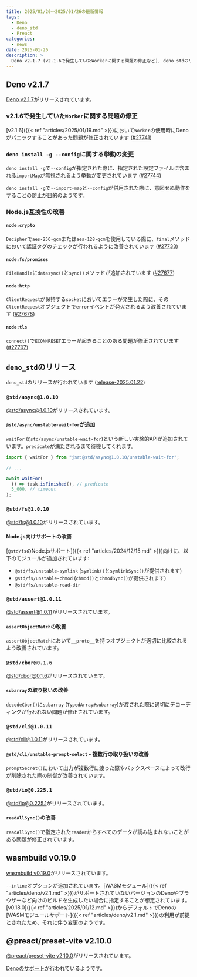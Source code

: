 ```yaml
---
title: 2025/01/20〜2025/01/26の最新情報
tags:
  - Deno
  - deno_std
  - Preact
categories:
  - news
date: 2025-01-26
description: >
  Deno v2.1.7 (v2.1.6で発生していたWorkerに関する問題の修正など), deno_stdのリリース (@std/async@1.0.10 - `waitFor`の追加, @std/fs@1.0.10 - Node.js向けサポートの改善), wasmbuild v0.19.0 (古いバージョンのDenoやブラウザーなど向けに --inline オプションが追加), @preact/preset-vite v2.10.0 (Denoのサポート)
---
```


## Deno v2.1.7

[Deno v2.1.7](https://github.com/denoland/deno/releases/tag/v2.1.7)がリリースされています。

### v2.1.6で発生していた`Worker`に関する問題の修正

[v2.1.6]({{< ref "articles/2025/01/19.md" >}})において`Worker`の使用時にDenoがパニックすることがあった問題が修正されています ([#27741](https://github.com/denoland/deno/pull/27741))

### `deno install -g --config`に関する挙動の変更

`deno install -g`で`--config`が指定された際に、指定された設定ファイルに含まれる`importMap`が無視されるよう挙動が変更されています ([#27744](https://github.com/denoland/deno/pull/27744))

`deno install -g`で`--import-map`と`--config`が併用された際に、意図せぬ動作をすることの防止が目的のようです。

### Node.js互換性の改善

#### `node:crypto`

`Decipher`で`aes-256-gcm`または`aes-128-gcm`を使用している際に、`final`メソッドにおいて認証タグのチェックが行われるように改善されています ([#27733](https://github.com/denoland/deno/pull/27733))

#### `node:fs/promises`

`FileHandle`に`datasync()`と`sync()`メソッドが追加されています ([#27677](https://github.com/denoland/deno/pull/27677))

#### `node:http`

`ClientRequest`が保持する`socket`においてエラーが発生した際に、その`ClientRequest`オブジェクトで`error`イベントが発火されるよう改善されています ([#27678](https://github.com/denoland/deno/pull/27678))

#### `node:tls`

`connect()`で`ECONNRESET`エラーが起きることのある問題が修正されています ([#27707](https://github.com/denoland/deno/pull/27707))

## `deno_std`のリリース

`deno_std`のリリースが行われています ([release-2025.01.22](https://github.com/denoland/std/releases/tag/release-2025.01.22))

### `@std/async@1.0.10`

[@std/async@1.0.10](https://jsr.io/@std/async@1.0.10)がリリースされています。

#### `@std/async/unstable-wait-for`が追加

`waitFor` (`@std/async/unstable-wait-for`)という新しい実験的APIが追加されています。`predicate`が満たされるまで待機してくれます。

```typescript
import { waitFor } from "jsr:@std/async@1.0.10/unstable-wait-for";

// ...

await waitFor(
  () => task.isFinished(), // predicate
  5_000, // timeout
);
```

### `@std/fs@1.0.10`

[@std/fs@1.0.10](https://jsr.io/@std/fs@1.0.10)がリリースされています。

#### Node.js向けサポートの改善

[`@std/fs`のNode.jsサポート]({{< ref "articles/2024/12/15.md" >}})向けに、以下のモジュールが追加されています:

- `@std/fs/unstable-symlink` (`symlink()`と`symlinkSync()`が提供されます)
- `@std/fs/unstable-chmod` (`chmod()`と`chmodSync()`が提供されます)
- `@std/fs/unstable-read-dir`

### `@std/assert@1.0.11`

[@std/assert@1.0.11](https://jsr.io/@std/assert@1.0.11)がリリースされています。

#### `assertObjectMatch`の改善

`assertObjectMatch`において`__proto__`を持つオブジェクトが適切に比較されるよう改善されています。

### `@std/cbor@0.1.6`

[@std/cbor@0.1.6](https://jsr.io/@std/cbor@0.1.6)がリリースされています。

#### `subarray`の取り扱いの改善

`decodeCbor()`に`subarray` (`TypedArray#subarray`)が渡された際に適切にデコーディングが行われない問題が修正されています。

### `@std/cli@1.0.11`

[@std/cli@1.0.11](https://jsr.io/@std/cli@1.0.11)がリリースされています。

#### `@std/cli/unstable-prompt-select` - 複数行の取り扱いの改善

`promptSecret()`において出力が複数行に渡った際やバックスペースによって改行が削除された際の制御が改善されています。

### `@std/io@0.225.1`

[@std/io@0.225.1](https://jsr.io/@std/io@0.225.1)がリリースされています。

#### `readAllSync()`の改善

`readAllSync()`で指定された`reader`からすべてのデータが読み込まれないことがある問題が修正されています。

## wasmbuild v0.19.0

[wasmbuild v0.19.0](https://github.com/denoland/wasmbuild/releases/tag/0.19.0)がリリースされています。

`--inline`オプションが追加されています。[WASMモジュール]({{< ref "articles/deno/v2.1.md" >}})がサポートされていないバージョンのDenoやブラウザーなど向けのビルドを生成したい場合に指定することが想定されています。[v0.18.0]({{< ref "articles/2025/01/12.md" >}})からデフォルトでDenoの[WASMモジュールサポート]({{< ref "articles/deno/v2.1.md" >}})の利用が前提とされたため、それに伴う変更のようです。

## @preact/preset-vite v2.10.0

[@preact/preset-vite v2.10.0](https://github.com/preactjs/preset-vite/releases/tag/v2.10.0)がリリースされています。

[Denoのサポート](https://github.com/preactjs/preset-vite/pull/154)が行われているようです。
